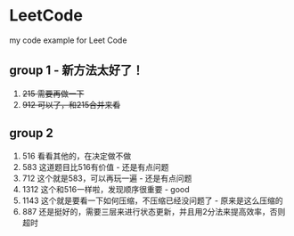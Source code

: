 # LeetCode
my code example for Leet Code

## group 1 - 新方法太好了！
1. ~~215 需要再做一下~~
2. ~~912 可以了，和215合并来看~~

## group 2
1. 516 看看其他的，在决定做不做
2. 583 这道题目比516有价值 - 还是有点问题
3. 712 这个就是583，可以再玩一遍 - 还是有点问题
4. 1312 这个和516一样啦，发现顺序很重要 - good
5. 1143 这个就是要看一下如何压缩，不压缩已经没问题了 - 原来是这么压缩的
6. 887 还是挺好的，需要三层来进行状态更新，并且用2分法来提高效率，否则超时
